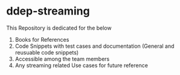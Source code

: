 # ddep-streaming

This Repository is dedicated for the below

1. Books for References
2. Code Snippets with test cases and documentation (General and reusuable code snippets)
3. Accessible among the team members
4. Any streaming related Use cases for future reference

